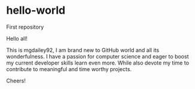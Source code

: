 # hello-world
First repository

Hello all!

This is mgdailey92, I am brand new to GitHub world and all its wonderfulness.
I have a passion for computer science and eager to boost my current developer skills learn even more.
While also devote my time to contribute to meaningful and time worthy projects.

Cheers!
